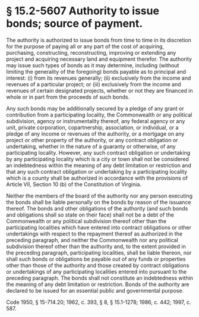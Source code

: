 # § 15.2-5607 Authority to issue bonds; source of payment.

<p>The authority is authorized to issue bonds from time to time in its discretion for the purpose of paying all or any part of the cost of acquiring, purchasing, constructing, reconstructing, improving or extending any project and acquiring necessary land and equipment therefor. The authority may issue such types of bonds as it may determine, including (without limiting the generality of the foregoing) bonds payable as to principal and interest: (i) from its revenues generally; (ii) exclusively from the income and revenues of a particular project; or (iii) exclusively from the income and revenues of certain designated projects, whether or not they are financed in whole or in part from the proceeds of such bonds.</p><p>Any such bonds may be additionally secured by a pledge of any grant or contribution from a participating locality, the Commonwealth or any political subdivision, agency or instrumentality thereof, any federal agency or any unit, private corporation, copartnership, association, or individual, or a pledge of any income or revenues of the authority, or a mortgage on any project or other property of the authority, or any contract obligation or undertaking, whether in the nature of a guaranty or otherwise, of any participating locality. However, any such contract obligation or undertaking by any participating locality which is a city or town shall not be considered an indebtedness within the meaning of any debt limitation or restriction and that any such contract obligation or undertaking by a participating locality which is a county shall be authorized in accordance with the provisions of Article VII, Section 10 (b) of the Constitution of Virginia.</p><p>Neither the members of the board of the authority nor any person executing the bonds shall be liable personally on the bonds by reason of the issuance thereof. The bonds and other obligations of the authority (and such bonds and obligations shall so state on their face) shall not be a debt of the Commonwealth or any political subdivision thereof other than the participating localities which have entered into contract obligations or other undertakings with respect to the repayment thereof as authorized in the preceding paragraph, and neither the Commonwealth nor any political subdivision thereof other than the authority and, to the extent provided in the preceding paragraph, participating localities, shall be liable thereon, nor shall such bonds or obligations be payable out of any funds or properties other than those of the authority and those created by contract obligations or undertakings of any participating localities entered into pursuant to the preceding paragraph. The bonds shall not constitute an indebtedness within the meaning of any debt limitation or restriction. Bonds of the authority are declared to be issued for an essential public and governmental purpose.</p><p>Code 1950, § 15-714.20; 1962, c. 393, § 8, § 15.1-1278; 1986, c. 442; 1997, c. 587.</p>